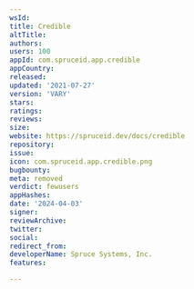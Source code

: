 ```yaml
---
wsId: 
title: Credible
altTitle: 
authors: 
users: 100
appId: com.spruceid.app.credible
appCountry: 
released: 
updated: '2021-07-27'
version: 'VARY'
stars: 
ratings: 
reviews: 
size: 
website: https://spruceid.dev/docs/credible
repository: 
issue: 
icon: com.spruceid.app.credible.png
bugbounty: 
meta: removed
verdict: fewusers
appHashes: 
date: '2024-04-03'
signer: 
reviewArchive: 
twitter: 
social: 
redirect_from: 
developerName: Spruce Systems, Inc.
features: 

---
```


